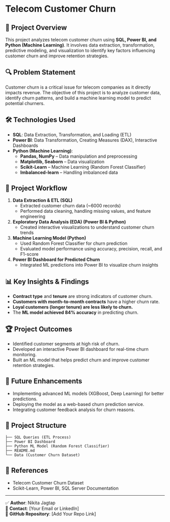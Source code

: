 
# Telecom Customer Churn 

## 📌 Project Overview
This project analyzes telecom customer churn using **SQL, Power BI, and Python (Machine Learning)**. It involves data extraction, transformation, predictive modeling, and visualization to identify key factors influencing customer churn and improve retention strategies.

## 🔍 Problem Statement
Customer churn is a critical issue for telecom companies as it directly impacts revenue. The objective of this project is to analyze customer data, identify churn patterns, and build a machine learning model to predict potential churners.

## 🛠️ Technologies Used
- **SQL**: Data Extraction, Transformation, and Loading (ETL)
- **Power BI**: Data Transformation, Creating Measures (DAX), Interactive Dashboards
- **Python (Machine Learning)**:
  - **Pandas, NumPy** – Data manipulation and preprocessing
  - **Matplotlib, Seaborn** – Data visualization
  - **Scikit-Learn** – Machine Learning (Random Forest Classifier)
  - **Imbalanced-learn** – Handling imbalanced data

## 🔄 Project Workflow
1. **Data Extraction & ETL (SQL)**
   - Extracted customer churn data (~6000 records)
   - Performed data cleaning, handling missing values, and feature engineering
2. **Exploratory Data Analysis (EDA) (Power BI & Python)**
   - Created interactive visualizations to understand customer churn trends
3. **Machine Learning Model (Python)**
   - Used Random Forest Classifier for churn prediction
   - Evaluated model performance using accuracy, precision, recall, and F1-score
4. **Power BI Dashboard for Predicted Churn**
   - Integrated ML predictions into Power BI to visualize churn insights

## 📊 Key Insights & Findings
- **Contract type** and **tenure** are strong indicators of customer churn.
- **Customers with month-to-month contracts** have a higher churn rate.
- **Loyal customers (longer tenure) are less likely to churn.**
- The **ML model achieved 84% accuracy** in predicting churn.

## 🏆 Project Outcomes
- Identified customer segments at high risk of churn.
- Developed an interactive Power BI dashboard for real-time churn monitoring.
- Built an ML model that helps predict churn and improve customer retention strategies.

## 🚀 Future Enhancements
- Implementing advanced ML models (XGBoost, Deep Learning) for better predictions.
- Deploying the model as a web-based churn prediction service.
- Integrating customer feedback analysis for churn reasons.

## 📂 Project Structure
```
├── SQL Queries (ETL Process)
├── Power BI Dashboard
├── Python ML Model (Random Forest Classifier)
├── README.md
└── Data (Customer Churn Dataset)
```

## 📜 References
- Telecom Customer Churn Dataset
- Scikit-Learn, Power BI, SQL Server Documentation

---
✅ **Author**: Nikita Jagtap  
📧 **Contact**: [Your Email or LinkedIn]  
🌟 **GitHub Repository**: [Add Your Repo Link]

